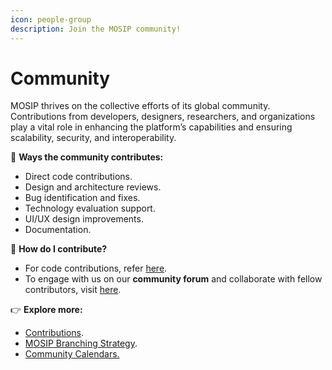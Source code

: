 ```yaml
---
icon: people-group
description: Join the MOSIP community!
---
```


# Community

MOSIP thrives on the collective efforts of its global community. Contributions from developers, designers, researchers, and organizations play a vital role in enhancing the platform’s capabilities and ensuring scalability, security, and interoperability.

🙌 **Ways the community contributes:**

* Direct code contributions.
* Design and architecture reviews.
* Bug identification and fixes.
* Technology evaluation support.
* UI/UX design improvements.
* Documentation.

🤝 **How do I contribute?**

* For code contributions, refer [here](code-contributions/).
* To engage with us on our **community forum** and collaborate with fellow contributors, visit [here](https://community.mosip.io/).

👉 **Explore more:**

* [Contributions](contributions.md).
* [MOSIP Branching Strategy](code-contributions/mosip-branching-strategy.md).
* [Community Calendars.](community-calendar.md)
